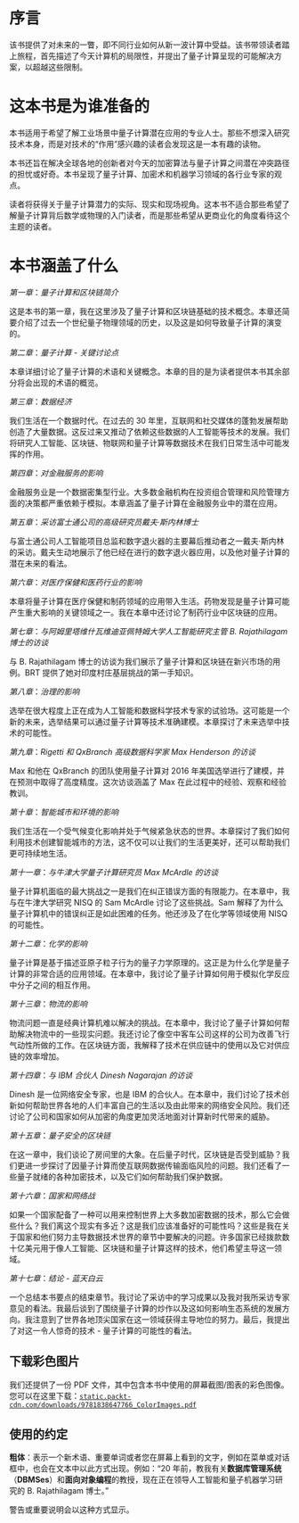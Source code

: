 # 序言

该书提供了对未来的一瞥，即不同行业如何从新一波计算中受益。该书带领读者踏上旅程，首先描述了今天计算机的局限性，并提出了量子计算呈现的可能解决方案，以超越这些限制。

# 这本书是为谁准备的

本书适用于希望了解工业场景中量子计算潜在应用的专业人士。那些不想深入研究技术本身，而是对技术的“作用”感兴趣的读者会发现这是一本有趣的读物。

本书还旨在解决全球各地的创新者对今天的加密算法与量子计算之间潜在冲突路径的担忧或好奇。本书呈现了量子计算、加密术和机器学习领域的各行业专家的观点。

读者将获得关于量子计算潜力的实际、现实和现场视角。这本书不适合那些希望了解量子计算背后数学或物理的入门读者，而是那些希望从更商业化的角度看待这个主题的读者。

# 本书涵盖了什么

*第一章*：*量子计算和区块链简介*

这是本书的第一章，我在这里涉及了量子计算和区块链基础的技术概念。本章还简要介绍了过去一个世纪量子物理领域的历史，以及这是如何导致量子计算的演变的。

*第二章*：*量子计算 - 关键讨论点*

本章详细讨论了量子计算的术语和关键概念。本章的目的是为读者提供本书其余部分将会出现的术语的概览。

*第三章*：*数据经济*

我们生活在一个数据时代。在过去的 30 年里，互联网和社交媒体的蓬勃发展帮助创造了大量数据。这反过来又推动了依赖这些数据的人工智能等技术的发展。我们将研究人工智能、区块链、物联网和量子计算等数据技术在我们日常生活中可能发挥的作用。

*第四章*：*对金融服务的影响*

金融服务业是一个数据密集型行业。大多数金融机构在投资组合管理和风险管理方面的决策都严重依赖于模拟。本章涵盖了量子计算在金融服务业中的潜在应用。

*第五章*：*采访富士通公司的高级研究员戴夫·斯内林博士*

与富士通公司人工智能项目总监和数字退火器的主要幕后推动者之一戴夫·斯内林的采访。戴夫生动地展示了他已经在进行的数字退火器应用，以及他对量子计算的潜在未来的看法。

*第六章*：*对医疗保健和医药行业的影响*

本章将量子计算在医疗保健和制药领域的应用带入生活。药物发现是量子计算可能产生重大影响的关键领域之一。我在本章中还讨论了制药行业中区块链的应用。

*第七章*：*与阿姆里塔维什瓦维迪亚佩特姆大学人工智能研究主管 B. Rajathilagam 博士的访谈*

与 B. Rajathilagam 博士的访谈为我们展示了量子计算和区块链在新兴市场的用例。BRT 提供了她对印度村庄基层挑战的第一手知识。 

*第八章*：*治理的影响*

选举在很大程度上正在成为人工智能和数据科学技术专家的试验场。这可能是一个新的未来，选举结果可以通过量子计算等技术准确建模。本章探讨了未来选举中技术的可能性。

*第九章*：*Rigetti 和 QxBranch 高级数据科学家 Max Henderson 的访谈*

Max 和他在 QxBranch 的团队使用量子计算对 2016 年美国选举进行了建模，并在预测中取得了高度精度。这次访谈涵盖了 Max 在此过程中的经验、观察和经验教训。

*第十章*：*智能城市和环境的影响*

我们生活在一个受气候变化影响并处于气候紧急状态的世界。本章探讨了我们如何利用技术创建智能城市的方法，这不仅可以让我们的生活更美好，还可以帮助我们更可持续地生活。

*第十一章*：*与牛津大学量子计算研究员 Max McArdle 的访谈*

量子计算机面临的最大挑战之一是我们在纠正错误方面的有限能力。在本章中，我与在牛津大学研究 NISQ 的 Sam McArdle 讨论了这些挑战。Sam 解释了为什么量子计算机中的错误纠正是如此困难的任务。他还涉及了在化学等领域使用 NISQ 的可能性。

*第十二章*：*化学的影响*

量子计算是基于描述亚原子粒子行为的量子力学原理的。这正是为什么化学是量子计算的非常合适的应用领域。在本章中，我讨论了量子计算如何用于模拟化学反应中分子之间的相互作用。

*第十三章*：*物流的影响*

物流问题一直是经典计算机难以解决的挑战。在本章中，我讨论了量子计算如何帮助解决物流中的一些现实问题。我还讨论了像空中客车公司这样的公司为改善飞行气动性所做的工作。在区块链方面，我解释了技术在供应链中的使用以及它对供应链的效率增加。

*第十四章*：*与 IBM 合伙人 Dinesh Nagarajan 的访谈*

Dinesh 是一位网络安全专家，也是 IBM 的合伙人。在本章中，我们讨论了技术创新如何帮助世界各地的人们丰富自己的生活以及由此带来的网络安全风险。我们还讨论了公司和国家如何从加密的角度更加灵活地面对计算新时代带来的威胁。

*第十五章*：*量子安全的区块链*

在这一章中，我们谈论了房间里的大象。在后量子时代，区块链是否受到威胁？我们更进一步探讨了因量子计算而使互联网数据传输面临风险的问题。我们还看了一些量子就绪的各种加密技术，以及它们如何帮助我们保护数据。

*第十六章*：*国家和网络战*

如果一个国家配备了一种可以用来控制世界上大多数加密数据的技术，那么它会做些什么？我们离这个现实有多近？这是我们应该准备好的可能性吗？这些是我在关于国家和他们努力主导数据技术世界的章节中要解决的问题。许多国家已经拨款数十亿美元用于像人工智能、区块链和量子计算这样的技术，他们希望主导这一领域。

*第十七章*：*结论 - 蓝天白云*

一个总结本书要点的结束章节。我讨论了采访中的学习成果以及我对我所采访专家意见的看法。我最后谈到了围绕量子计算的炒作以及这如何影响生态系统的发展方向。我注意到了世界各地顶尖国家在这一领域获得主导地位的努力。最后，我提出了对这一令人惊奇的技术 - 量子计算的可能性的看法。

## 下载彩色图片

我们还提供了一份 PDF 文件，其中包含本书中使用的屏幕截图/图表的彩色图像。您可以在这里下载：[`static.packt-cdn.com/downloads/9781838647766_ColorImages.pdf`](https://static.packt-cdn.com/downloads/9781838647766_ColorImages.pdf )

## 使用的约定

**粗体**：表示一个新术语、重要单词或者您在屏幕上看到的文字，例如在菜单或对话框中，也会在文本中以此方式出现。例如：“20 年前，教我有关**数据库管理系统**（**DBMSes**）和**面向对象编程**的教授，现在正在领导人工智能和量子机器学习研究的 B. Rajathilagam 博士。”

警告或重要说明会以这种方式显示。
